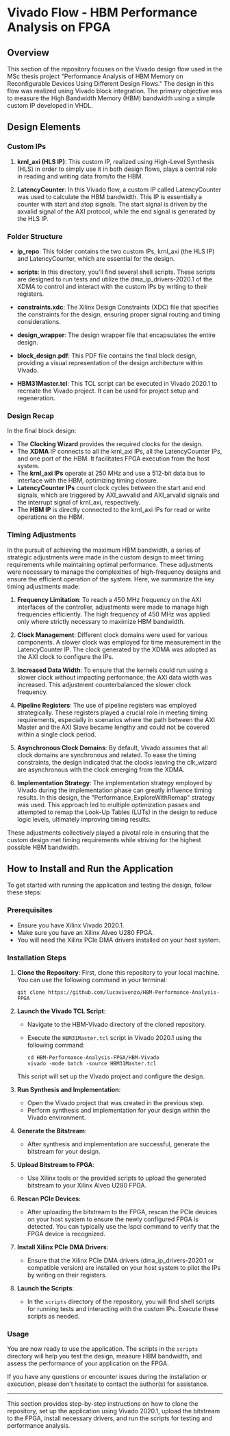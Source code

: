 # Vivado Flow - HBM Performance Analysis on FPGA

## Overview

This section of the repository focuses on the Vivado design flow used in the MSc thesis project "Performance Analysis of HBM Memory on Reconfigurable Devices Using Different Design Flows." The design in this flow was realized using Vivado block integration. The primary objective was to measure the High Bandwidth Memory (HBM) bandwidth using a simple custom IP developed in VHDL.

## Design Elements

### Custom IPs

1. **krnl_axi (HLS IP)**: This custom IP, realized using High-Level Synthesis (HLS) in order to simply use it in both design flows, plays a central role in reading and writing data from/to the HBM.

2. **LatencyCounter**: In this Vivado flow, a custom IP called LatencyCounter was used to calculate the HBM bandwidth. This IP is essentially a counter with start and stop signals. The start signal is driven by the axvalid signal of the AXI protocol, while the end signal is generated by the HLS IP.

### Folder Structure

- **ip_repo**: This folder contains the two custom IPs, krnl_axi (the HLS IP) and LatencyCounter, which are essential for the design.

- **scripts**: In this directory, you'll find several shell scripts. These scripts are designed to run tests and utilize the dma_ip_drivers-2020.1 of the XDMA to control and interact with the custom IPs by writing to their registers.

- **constraints.xdc**: The Xilinx Design Constraints (XDC) file that specifies the constraints for the design, ensuring proper signal routing and timing considerations.

- **design_wrapper**: The design wrapper file that encapsulates the entire design.

- **block_design.pdf**: This PDF file contains the final block design, providing a visual representation of the design architecture within Vivado.

- **HBM31Master.tcl**: This TCL script can be executed in Vivado 2020.1 to recreate the Vivado project. It can be used for project setup and regeneration.

### Design Recap

In the final block design:

- The **Clocking Wizard** provides the required clocks for the design.
- The **XDMA** IP connects to all the krnl_axi IPs, all the LatencyCounter IPs, and one port of the HBM. It facilitates FPGA execution from the host system.
- The **krnl_axi IPs** operate at 250 MHz and use a 512-bit data bus to interface with the HBM, optimizing timing closure.
- **LatencyCounter IPs** count clock cycles between the start and end signals, which are triggered by AXI_awvalid and AXI_arvalid signals and the interrupt signal of krnl_axi, respectively.
- The **HBM IP** is directly connected to the krnl_axi IPs for read or write operations on the HBM.

### Timing Adjustments

In the pursuit of achieving the maximum HBM bandwidth, a series of strategic adjustments were made in the custom design to meet timing requirements while maintaining optimal performance. These adjustments were necessary to manage the complexities of high-frequency designs and ensure the efficient operation of the system. Here, we summarize the key timing adjustments made:

1. **Frequency Limitation**: To reach a 450 MHz frequency on the AXI interfaces of the controller, adjustments were made to manage high frequencies efficiently. The high frequency of 450 MHz was applied only where strictly necessary to maximize HBM bandwidth.

2. **Clock Management**: Different clock domains were used for various components. A slower clock was employed for time measurement in the LatencyCounter IP. The clock generated by the XDMA was adopted as the AXI clock to configure the IPs.

3. **Increased Data Width**: To ensure that the kernels could run using a slower clock without impacting performance, the AXI data width was increased. This adjustment counterbalanced the slower clock frequency.

4. **Pipeline Registers**: The use of pipeline registers was employed strategically. These registers played a crucial role in meeting timing requirements, especially in scenarios where the path between the AXI Master and the AXI Slave became lengthy and could not be covered within a single clock period.

5. **Asynchronous Clock Domains**: By default, Vivado assumes that all clock domains are synchronous and related. To ease the timing constraints, the design indicated that the clocks leaving the clk_wizard are asynchronous with the clock emerging from the XDMA.

6. **Implementation Strategy**: The implementation strategy employed by Vivado during the implementation phase can greatly influence timing results. In this design, the "Performance_ExploreWithRemap" strategy was used. This approach led to multiple optimization passes and attempted to remap the Look-Up Tables (LUTs) in the design to reduce logic levels, ultimately improving timing results.

These adjustments collectively played a pivotal role in ensuring that the custom design met timing requirements while striving for the highest possible HBM bandwidth.

## How to Install and Run the Application

To get started with running the application and testing the design, follow these steps:

### Prerequisites

- Ensure you have Xilinx Vivado 2020.1.
- Make sure you have an Xilinx Alveo U280 FPGA.
- You will need the Xilinx PCIe DMA drivers installed on your host system.

### Installation Steps

1. **Clone the Repository**: First, clone this repository to your local machine. You can use the following command in your terminal:

   ```shell
   git clone https://github.com/lucavivenzo/HBM-Performance-Analysis-FPGA
   ```

2. **Launch the Vivado TCL Script**:
   - Navigate to the HBM-Vivado directory of the cloned repository.
   - Execute the `HBM31Master.tcl` script in Vivado 2020.1 using the following command:

     ```shell
     cd HBM-Performance-Analysis-FPGA/HBM-Vivado
     vivado -mode batch -source HBM31Master.tcl
     ```

   This script will set up the Vivado project and configure the design.

3. **Run Synthesis and Implementation**:
   - Open the Vivado project that was created in the previous step.
   - Perform synthesis and implementation for your design within the Vivado environment.

4. **Generate the Bitstream**:
   - After synthesis and implementation are successful, generate the bitstream for your design.

5. **Upload Bitstream to FPGA**:
   - Use Xilinx tools or the provided scripts to upload the generated bitstream to your Xilinx Alveo U280 FPGA.

6. **Rescan PCIe Devices:**
   - After uploading the bitstream to the FPGA, rescan the PCIe devices on your host system to ensure the newly configured FPGA is detected. You can typically use the lspci command to verify that the FPGA device is recognized.

7. **Install Xilinx PCIe DMA Drivers**:
   - Ensure that the Xilinx PCIe DMA drivers (dma_ip_drivers-2020.1 or compatible version) are installed on your host system to pilot the IPs by writing on their registers.

8. **Launch the Scripts**:
   - In the `scripts` directory of the repository, you will find shell scripts for running tests and interacting with the custom IPs. Execute these scripts as needed.

### Usage

You are now ready to use the application. The scripts in the `scripts` directory will help you test the design, measure HBM bandwidth, and assess the performance of your application on the FPGA.

If you have any questions or encounter issues during the installation or execution, please don't hesitate to contact the author(s) for assistance.

---

This section provides step-by-step instructions on how to clone the repository, set up the application using Vivado 2020.1, upload the bitstream to the FPGA, install necessary drivers, and run the scripts for testing and performance analysis.
